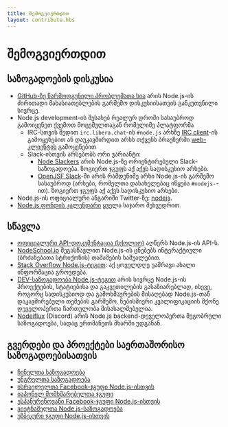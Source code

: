 ```yaml
---
title: შემოგვიერთდით
layout: contribute.hbs
---
```


# შემოგვიერთდით

## საზოგადოების დისკუსია

* [GitHub-ზე წარმოდგენილი პრობლემათა სია](https://github.com/nodejs/node/issues) არის Node.js-ის ძირითადი მახასიათებლების გარშემო დისკუსიისათვის განკუთვნილი სივრცე.
* Node.js development-ის შესახებ რეალურ დროში სასაუბროდ გამოიყენეთ ქვემოთ მოცემულთაგან რომელიმე პლატფორმა
  * IRC-სთვის შედით `irc.libera.chat`-ის `#node.js` არხზე [IRC client](https://en.wikipedia.org/wiki/Comparison_of_Internet_Relay_Chat_clients)-ის გამოყენებით ან დაუკავშირდით არხს თქვენს ბრაუზერში [web-კლიენტის](https://kiwiirc.com/nextclient/) გამოყენებით
  * Slack-ისთვის არსებობს ორი ვარიანტი:
    * [Node Slackers](https://www.nodeslackers.com/) არის Node.js-ზე ორიენტირებული Slack-საზოგადოება. ზოგიერთ ჯგუფს აქ აქვს სადისკუსიო არხები.
    * [OpenJSF Slack](https://slack-invite.openjsf.org/)-ში არის რამდენიმე არხი Node.js-ის გარშემო სასაუბროდ (არხები, რომელთა დასახელებაც იწყება `#nodejs-`-ით). ზოგიერთ ჯგუფს აქ აქვს სადისკუსიო არხები.
* Node.js-ის ოფიციალური ანგარიში Twitter-ზე: [nodejs](https://twitter.com/nodejs).
* [Node.js ფონდის კალენდარი](https://nodejs.org/calendar) ყველა საჯარო შეხვედრით.

## სწავლა

* [ოფიციალური API-დოკუმენტაცია (სქოლიო)](https://nodejs.org/api/) აღწერს Node.js-ის API-ს.
* [NodeSchool.io](https://nodeschool.io/) შეგასწავლით Node.js-ის ცნებებს ინტერაქტიული (ბრძანებათა სტრიქონის) თამაშების საშუალებით.
* [Stack Overflow Node.js-ტეგით](https://stackoverflow.com/questions/tagged/node.js): აქ ყოველდღე უამრავი ახალი ინფორმაცია გროვდება.
* [DEV-საზოგადოება Node.js-ტეგით](https://dev.to/t/node) არის სივრცე Node.js-ის პროექტების, სტატიებისა და გაკვეთილების გასაზიარებლად, ისევე, როგორც სადისკუსიოდ და გამოხმაურების მისაღებად Node.js-თან დაკავშირებული თემების გარშემო. ნებისმიერი კვალიფიკაციის მქონე დეველოპერთა ჩართულობა მისასალმებელია.
* [Nodeiflux](https://discordapp.com/invite/vUsrbjd) (Discord) არის Node.js backend-დეველოპერთა მეგობრული საზოგადოება, სადაც ერთმანეთს მხარში უდგანან.

## გვერდები და პროექტები საერთაშორისო საზოგადოებისათვის

* [ჩინელთა საზოგადოება](https://cnodejs.org/)
* [უნგრელთა საზოგადოება](https://nodehun.blogspot.com/)
* [ისრაელელთა Facebook-ჯგუფი Node.js-ისთვის](https://www.facebook.com/groups/node.il/)
* [იაპონელ მომხმარებელთა ჯგუფი](https://nodejs.jp/)
* [ესპანურენოვანი Facebook-ჯგუფი Node.js-ისთვის](https://www.facebook.com/groups/node.es/)
* [ვიეტნამელთა Node.js-საზოგადოება](https://www.facebook.com/nodejs.vn/)
* [უზბეკური ჯგუფი Node.js-ისთვის](https://t.me/nodejs_uz)
